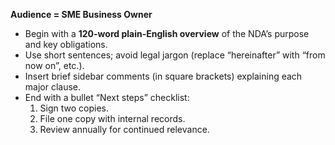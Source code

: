 **Audience = SME Business Owner**

- Begin with a **120-word plain-English overview** of the NDA’s purpose and key obligations.  
- Use short sentences; avoid legal jargon (replace “hereinafter” with “from now on”, etc.).  
- Insert brief sidebar comments (in square brackets) explaining each major clause.  
- End with a bullet “Next steps” checklist:  
  1. Sign two copies.  
  2. File one copy with internal records.  
  3. Review annually for continued relevance.  
